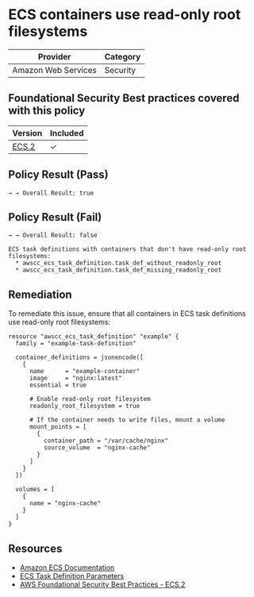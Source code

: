 # ECS containers use read-only root filesystems

| Provider            | Category |
|---------------------|----------|
| Amazon Web Services | Security |

## Foundational Security Best practices covered with this policy

| Version | Included |
|---------|----------|
| [ECS.2](https://docs.aws.amazon.com/securityhub/latest/userguide/securityhub-standards-fsbp-controls.html#fsbp-ecs-2)   | &check;  |

## Policy Result (Pass)
```
→ → Overall Result: true
```

## Policy Result (Fail)
```
→ → Overall Result: false

ECS task definitions with containers that don't have read-only root filesystems:
  * awscc_ecs_task_definition.task_def_without_readonly_root
  * awscc_ecs_task_definition.task_def_missing_readonly_root
```

## Remediation
To remediate this issue, ensure that all containers in ECS task definitions use read-only root filesystems:

```hcl
resource "awscc_ecs_task_definition" "example" {
  family = "example-task-definition"
  
  container_definitions = jsonencode([
    {
      name      = "example-container"
      image     = "nginx:latest"
      essential = true
      
      # Enable read-only root filesystem
      readonly_root_filesystem = true
      
      # If the container needs to write files, mount a volume
      mount_points = [
        {
          container_path = "/var/cache/nginx"
          source_volume  = "nginx-cache"
        }
      ]
    }
  ])
  
  volumes = [
    {
      name = "nginx-cache"
    }
  ]
}
```

## Resources
- [Amazon ECS Documentation](https://docs.aws.amazon.com/AmazonECS/latest/developerguide/task_definitions.html)
- [ECS Task Definition Parameters](https://docs.aws.amazon.com/AmazonECS/latest/developerguide/task_definition_parameters.html#container_definition_security)
- [AWS Foundational Security Best Practices - ECS.2](https://docs.aws.amazon.com/securityhub/latest/userguide/securityhub-standards-fsbp-controls.html#fsbp-ecs-2)
